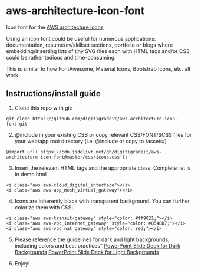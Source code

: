 # aws-architecture-icon-font

Icon font for the [AWS architecture icons](https://aws.amazon.com/architecture/icons/).

Using an icon font could be useful for numerous applications: documentation, resume/cv/skillset sections, portfolio or blogs where embedding/inserting lots of tiny SVG files each with HTML tags and/or CSS could be rather tedious and time-consuming.

This is similar to how FontAwesome, Material Icons, Bootstrap Icons, etc. all work.

## Instructions/install guide

1. Clone this repo with git:

```
git clone https://github.com/digitigradeit/aws-architecture-icon-font.git
```

2. @include in your existing CSS or copy relevant CSS/FONT/SCSS files for your web/app root directory (i.e. @include  or copy to /assets/)

```
@import url('https://cdn.jsdelivr.net/gh/digitigradeit/aws-architecture-icon-font@master/css/icons.css');
```

3. Insert the relevant HTML tags and the appropriate class. Complete list is in demo.html

```
<i class="aws aws-cloud_digital_interface"></i>
<i class="aws aws-app_mesh_virtual_gateway"></i>
```

4. Icons are inherently black with transparent background. You can further colorize them with CSS:

```
<i class="aws aws-transit-gateway" style="color: #ff9021;"></i>
<i class="aws aws-vpc_internet_gateway" style="color: #854BD7;"></i>
<i class="aws aws-vpc_nat_gateway" style="color: red;"></i>
```

5. Please reference the guidelines for dark and light backgrounds, including colors and best practices"
[PowerPoint Slide Deck for Dark Backgrounds](https://d1.awsstatic.com/webteam/architecture-icons/q3-2021/AWS-Architecture-Icons-Deck_For-Dark-BG_09212021.pptx.9ce8315233b44e93e5f95c7493acc96134df7f04.zip)
[PowerPoint Slide Deck for Light Backgrounds](https://d1.awsstatic.com/webteam/architecture-icons/q3-2021/AWS-Architecture-Icons-Deck_For-Light-BG_09212021.pptx.ebb55809fc3b5817966396387b26b24e6435ebbc.zip)

6. Enjoy!
